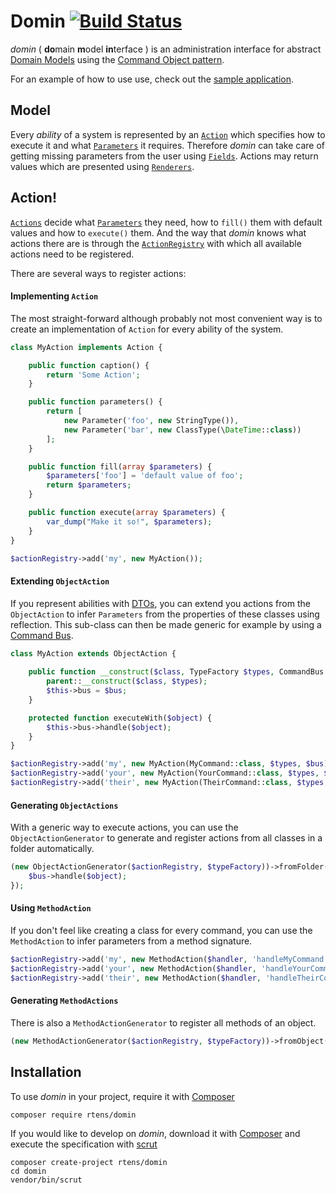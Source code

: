 # Domin [![Build Status](https://travis-ci.org/rtens/domin.png?branch=master)](https://travis-ci.org/rtens/domin)

*domin* ( **do**main **m**odel **in**terface ) is an administration interface for abstract [Domain Models] using 
the [Command Object pattern].

For an example of how to use use, check out the [sample application].

[Domain Models]: https://en.wikipedia.org/wiki/Domain-driven_design#Concepts
[Command Object pattern]: http://c2.com/cgi/wiki?CommandObject
[sample application]: https://github.com/rtens/domin-sample

## Model ##

Every *ability* of a system is represented by an [`Action`] which specifies how to execute it and what [`Parameters`] 
it requires. Therefore *domin* can take care of getting missing parameters from the user using [`Fields`]. Actions may 
return values which are presented using [`Renderers`].

[`Action`]: https://github.com/rtens/domin/blob/master/src/Action.php
[`Parameters`]: https://github.com/rtens/domin/blob/master/src/Parameter.php
[`Fields`]: https://github.com/rtens/domin/blob/master/src/delivery/Field.php
[`Renderers`]: https://github.com/rtens/domin/blob/master/src/delivery/Renderer.php



## Action! ##

[`Actions`] decide what [`Parameters`] they need, how to `fill()` them with default values and how to `execute()` them. 
And the way that *domin* knows what actions there are is through the [`ActionRegistry`] with which all available
actions need to be registered.

There are several ways to register actions:

[`Actions`]: https://github.com/rtens/domin/blob/master/src/Action.php
[`Parameters`]: https://github.com/rtens/domin/blob/master/src/Parameter.php
[`ActionRegistry`]: https://github.com/rtens/domin/blob/master/src/ActionRegistry.php

#### Implementing `Action` ####

The most straight-forward although probably not most convenient way is to create an implementation of `Action` for 
every ability of the system.

```php
class MyAction implements Action {

    public function caption() {
        return 'Some Action';
    }

    public function parameters() {
        return [
            new Parameter('foo', new StringType()),
            new Parameter('bar', new ClassType(\DateTime::class))
        ];
    }

    public function fill(array $parameters) {
        $parameters['foo'] = 'default value of foo';
        return $parameters;
    }

    public function execute(array $parameters) {
        var_dump("Make it so!", $parameters);
    }
}

$actionRegistry->add('my', new MyAction());
```

#### Extending `ObjectAction` ####

If you represent abilities with [DTOs], you can extend you actions from the `ObjectAction` to infer `Parameters` from 
the properties of these classes using reflection. This sub-class can then be made generic for example by using 
a [Command Bus].

```php
class MyAction extends ObjectAction {
    
    public function __construct($class, TypeFactory $types, CommandBus $bus) {
        parent::__construct($class, $types);
        $this->bus = $bus;
    }

    protected function executeWith($object) {
        $this->bus->handle($object);
    }
}

$actionRegistry->add('my', new MyAction(MyCommand::class, $types, $bus));
$actionRegistry->add('your', new MyAction(YourCommand::class, $types, $bus));
$actionRegistry->add('their', new MyAction(TheirCommand::class, $types, $bus));
```

[DTOs]: https://en.wikipedia.org/wiki/Data_transfer_object
[Command Bus]: http://tactician.thephpleague.com/


#### Generating `ObjectActions` ####

With a generic way to execute actions, you can use the `ObjectActionGenerator` to generate and register actions from 
all classes in a folder automatically.

```php
(new ObjectActionGenerator($actionRegistry, $typeFactory))->fromFolder('model/commands', function ($object) {
    $bus->handle($object);
});
```

#### Using `MethodAction` ####

If you don't feel like creating a class for every command, you can use the `MethodAction` to infer parameters 
from a method signature.

```php
$actionRegistry->add('my', new MethodAction($handler, 'handleMyCommand', $typeFactory));
$actionRegistry->add('your', new MethodAction($handler, 'handleYourCommand', $typeFactory));
$actionRegistry->add('their', new MethodAction($handler, 'handleTheirCommand', $typeFactory));
```

#### Generating `MethodActions` ####

There is also a `MethodActionGenerator` to register all methods of an object.

```php
(new MethodActionGenerator($actionRegistry, $typeFactory))->fromObject($handler);
```


## Installation ##

To use *domin* in your project, require it with [Composer]

    composer require rtens/domin
    
If you would like to develop on *domin*, download it with [Composer] and execute the specification with [scrut]

    composer create-project rtens/domin
    cd domin
    vendor/bin/scrut

[Composer]: http://getcomposer.org/download/
[scrut]: https://github.com/rtens/scrut
[git]: https://git-scm.com/
